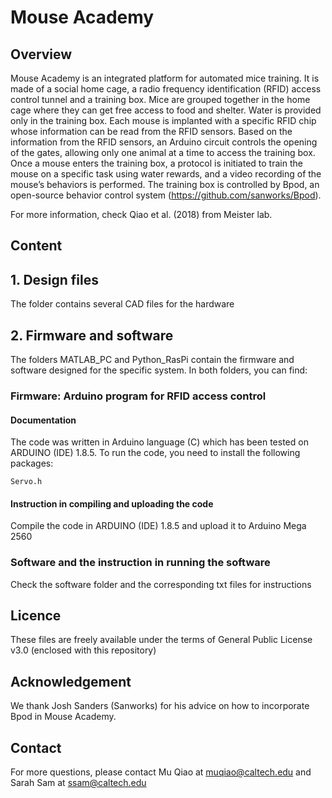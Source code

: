 # Mouse Academy

## Overview

Mouse Academy is an integrated platform for automated mice training. It is made of a social home cage, a radio frequency identification (RFID) access control tunnel and a training box. Mice are grouped together in the home cage where they can get free access to food and shelter. Water is provided only in the training box. Each mouse is implanted with a specific RFID chip whose information can be read from the RFID sensors. Based on the information from the RFID sensors, an Arduino circuit controls the opening of the gates, allowing only one animal at a time to access the training box. Once a mouse enters the training box, a protocol is initiated to train the mouse on a specific task using water rewards, and a video recording of the mouse’s behaviors is performed. The training box is controlled by Bpod, an open-source behavior control system (https://github.com/sanworks/Bpod).

For more information, check Qiao et al. (2018) from Meister lab.

## Content

## 1. Design files

The folder contains several CAD files for the hardware

## 2. Firmware and software

The folders MATLAB_PC and Python_RasPi contain the firmware and software designed for the specific system. In both folders, you can find:

### Firmware: Arduino program for RFID access control

#### Documentation

The code was written in Arduino language (C) which has been tested on ARDUINO (IDE) 1.8.5. To run the code, you need to install the following packages:
```
Servo.h
```

#### Instruction in compiling and uploading the code

Compile the code in ARDUINO (IDE) 1.8.5 and upload it to Arduino Mega 2560


### Software and the instruction in running the software

Check the software folder and the corresponding txt files for instructions

## Licence

These files are freely available under the terms of General Public License v3.0 (enclosed with this repository)

## Acknowledgement

We thank Josh Sanders (Sanworks) for his advice on how to incorporate Bpod in Mouse Academy.

## Contact

For more questions, please contact Mu Qiao at muqiao@caltech.edu and Sarah Sam at ssam@caltech.edu
